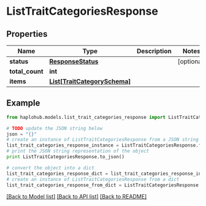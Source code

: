 # ListTraitCategoriesResponse


## Properties
Name | Type | Description | Notes
------------ | ------------- | ------------- | -------------
**status** | [**ResponseStatus**](ResponseStatus.md) |  | [optional] 
**total_count** | **int** |  | 
**items** | [**List[TraitCategorySchema]**](TraitCategorySchema.md) |  | 

## Example

```python
from haplohub.models.list_trait_categories_response import ListTraitCategoriesResponse

# TODO update the JSON string below
json = "{}"
# create an instance of ListTraitCategoriesResponse from a JSON string
list_trait_categories_response_instance = ListTraitCategoriesResponse.from_json(json)
# print the JSON string representation of the object
print ListTraitCategoriesResponse.to_json()

# convert the object into a dict
list_trait_categories_response_dict = list_trait_categories_response_instance.to_dict()
# create an instance of ListTraitCategoriesResponse from a dict
list_trait_categories_response_from_dict = ListTraitCategoriesResponse.from_dict(list_trait_categories_response_dict)
```
[[Back to Model list]](../README.md#documentation-for-models) [[Back to API list]](../README.md#documentation-for-api-endpoints) [[Back to README]](../README.md)


